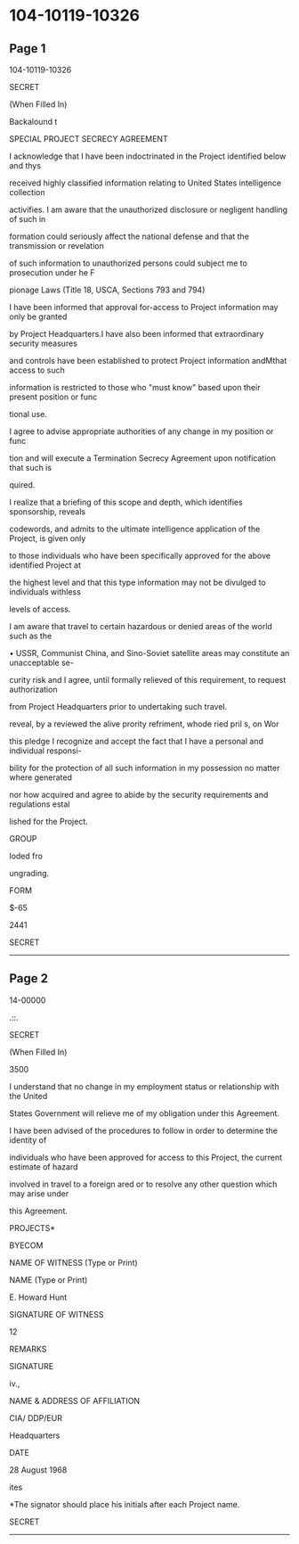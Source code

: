 # 104-10119-10326

## Page 1

104-10119-10326

SECRET

(When Filled In)

Backalound t

SPECIAL PROJECT SECRECY AGREEMENT

I acknowledge that I have been indoctrinated in the Project identified below and thys

received highly classified information relating to United States intelligence collection

activifies. I am aware that the unauthorized disclosure or negligent handling of such in

formation could seriously affect the national defense and that the transmission or revelation

of such information to unauthorized persons could subject me to prosecution under he F

pionage Laws (Title 18, USCA, Sections 793 and 794)

I have been informed that approval for-access to Project information may only be granted

by Project Headquarters.I have also been informed that extraordinary security measures

and controls have been established to protect Project information andMthat access to such

information is restricted to those who "must know" based upon their present position or func

tional use.

I agree to advise appropriate authorities of any change in my position or func

tion and will execute a Termination Secrecy Agreement upon notification that such is

quired.

I realize that a briefing of this scope and depth, which identifies sponsorship, reveals

codewords, and admits to the ultimate intelligence application of the Project, is given only

to those individuals who have been specifically approved for the above identified Project at

the highest level and that this type information may not be divulged to individuals withless

levels of access.

I am aware that travel to certain hazardous or denied areas of the world such as the

• USSR, Communist China, and Sino-Soviet satellite areas may constitute an unacceptable se-

curity risk and I agree, until formally relieved of this requirement, to request authorization

from Project Headquarters prior to undertaking such travel.

reveal, by a reviewed the alive prority refriment, whode ried pril s, on Wor

this pledge I recognize and accept the fact that I have a personal and individual responsi-

bility for the protection of all such information in my possession no matter where generated

nor how acquired and agree to abide by the security requirements and regulations estal

lished for the Project.

GROUP

loded fro

ungrading.

FORM

$-65

2441

SECRET

---

## Page 2

14-00000

.::.

SECRET

(When Filled In)

3500

I understand that no change in my employment status or relationship with the United

States Government will relieve me of my obligation under this Agreement.

I have been advised of the procedures to follow in order to determine the identity of

individuals who have been approved for access to this Project, the current estimate of hazard

involved in travel to a foreign ared or to resolve any other question which may arise under

this Agreement.

PROJECTS*

BYECOM

NAME OF WITNESS (Type or Print)

NAME (Type or Print)

E. Howard Hunt

SIGNATURE OF WITNESS

12

REMARKS

SIGNATURE

iv.,

NAME & ADDRESS OF AFFILIATION

CIA/ DDP/EUR

Headquarters

DATE

28 August 1968

ites

*The signator should place his initials after each Project name.

SECRET

---


